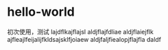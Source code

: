 # hello-world
初次使用，测试
lajdflkajflajsl
aldjflajfdliae
aldjflaiejflk
ajfleajlfeijalijfkldsajsklfjoiaew
aldjfaljfiealopjflajfla
daldf
